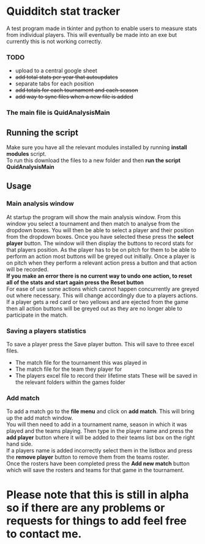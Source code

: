 # Quidditch stat tracker
A test program made in tkinter and python to enable users to measure stats from individual players.
This will eventually be made into an exe but currently this is not working correctly.  
### TODO
- upload to a central google sheet
- ~~add total stats per year that autoupdates~~
- separate tabs for each position
- ~~add totals for each tournament and each season~~
- ~~add way to sync files when a new file is added~~
### The main file is QuidAnalysisMain
## Running the script
Make sure you have all the relevant modules installed by running **install modules** script.  
To run this download the files to a new folder and then **run the script QuidAnalysisMain**

## Usage
### Main analysis window
At startup the program will show the main analysis window. From this window you select a tournament and then match to analyse from the dropdown boxes. You will then be able to select a player and their position from the dropdown boxes. Once you have selected these press the **select player** button.
The window will then display the buttons to record stats for that players position. As the player has to be on pitch for them to be able to perform an action most buttons will be greyed out initially. 
Once a player is on pitch when they perform a relevant action press a button and that action will be recorded.  
**If you make an error there is no current way to undo one action, to reset all of the stats and start again press the Reset button**  
For ease of use some actions which cannot happen concurrently are greyed out where necessary. This will change accordingly due to a players actions.  
If a player gets a red card or two yellows and are ejected from the game then all action buttons will be greyed out as they are no longer able to participate in the match.  
### Saving a players statistics  
To save a player press the Save player button. This will save to three excel files. 
- The match file for the tournament this was played in
- The match file for the team they player for
- The players excel file to record their lifetime stats
These will be saved in the relevant folders within the games folder
### Add match
To add a match go to the **file menu** and click on **add match**. This will bring up the add match window.  
You will then need to add in a tournament name, season in which it was played and the teams playing. Then type in the player name and press the **add player** button where it will be added to their teams list box on the right hand side.  
If a players name is added incorrectly select them in the listbox and press the **remove player** button to remove them from the teams roster.  
Once the rosters have been completed press the **Add new match** button which will save the rosters and teams for that game in the tournament.  

# Please note that this is still in alpha so if there are any problems or requests for things to add feel free to contact me.
